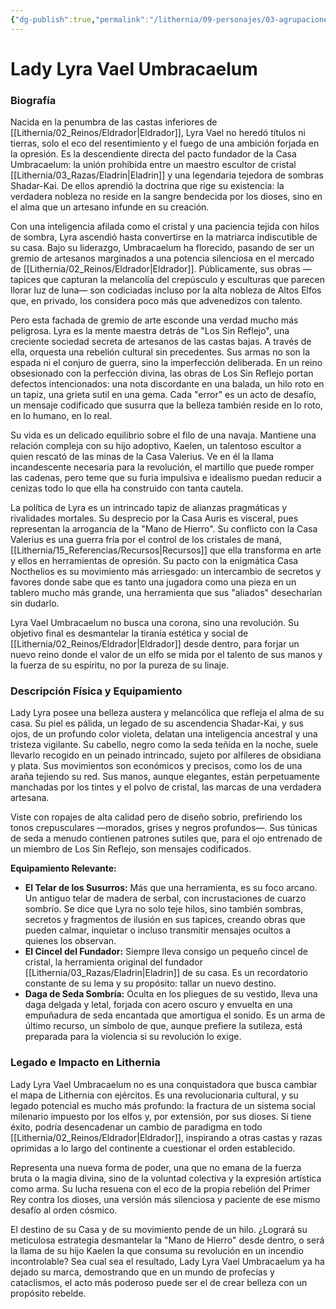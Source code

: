 ```yaml
---
{"dg-publish":true,"permalink":"/lithernia/09-personajes/03-agrupaciones/casa-umbracaelum/lady-lyra-vael-umbracaelum/","tags":["lithernia","personajes","Eldrador","casa Noble","artesano","revolucionario"]}
---
```


# Lady Lyra Vael Umbracaelum

### Biografía

Nacida en la penumbra de las castas inferiores de [[Lithernia/02_Reinos/Eldrador\|Eldrador]], Lyra Vael no heredó títulos ni tierras, solo el eco del resentimiento y el fuego de una ambición forjada en la opresión. Es la descendiente directa del pacto fundador de la Casa Umbracaelum: la unión prohibida entre un maestro escultor de cristal [[Lithernia/03_Razas/Eladrin\|Eladrin]] y una legendaria tejedora de sombras Shadar-Kai. De ellos aprendió la doctrina que rige su existencia: la verdadera nobleza no reside en la sangre bendecida por los dioses, sino en el alma que un artesano infunde en su creación.

Con una inteligencia afilada como el cristal y una paciencia tejida con hilos de sombra, Lyra ascendió hasta convertirse en la matriarca indiscutible de su casa. Bajo su liderazgo, Umbracaelum ha florecido, pasando de ser un gremio de artesanos marginados a una potencia silenciosa en el mercado de [[Lithernia/02_Reinos/Eldrador\|Eldrador]]. Públicamente, sus obras —tapices que capturan la melancolía del crepúsculo y esculturas que parecen llorar luz de luna— son codiciadas incluso por la alta nobleza de Altos Elfos que, en privado, los considera poco más que advenedizos con talento.

Pero esta fachada de gremio de arte esconde una verdad mucho más peligrosa. Lyra es la mente maestra detrás de "Los Sin Reflejo", una creciente sociedad secreta de artesanos de las castas bajas. A través de ella, orquesta una rebelión cultural sin precedentes. Sus armas no son la espada ni el conjuro de guerra, sino la imperfección deliberada. En un reino obsesionado con la perfección divina, las obras de Los Sin Reflejo portan defectos intencionados: una nota discordante en una balada, un hilo roto en un tapiz, una grieta sutil en una gema. Cada "error" es un acto de desafío, un mensaje codificado que susurra que la belleza también reside en lo roto, en lo humano, en lo real.

Su vida es un delicado equilibrio sobre el filo de una navaja. Mantiene una relación compleja con su hijo adoptivo, Kaelen, un talentoso escultor a quien rescató de las minas de la Casa Valerius. Ve en él la llama incandescente necesaria para la revolución, el martillo que puede romper las cadenas, pero teme que su furia impulsiva e idealismo puedan reducir a cenizas todo lo que ella ha construido con tanta cautela.

La política de Lyra es un intrincado tapiz de alianzas pragmáticas y rivalidades mortales. Su desprecio por la Casa Auris es visceral, pues representan la arrogancia de la "Mano de Hierro". Su conflicto con la Casa Valerius es una guerra fría por el control de los cristales de maná, [[Lithernia/15_Referencias/Recursos\|Recursos]] que ella transforma en arte y ellos en herramientas de opresión. Su pacto con la enigmática Casa Nocthelios es su movimiento más arriesgado: un intercambio de secretos y favores donde sabe que es tanto una jugadora como una pieza en un tablero mucho más grande, una herramienta que sus "aliados" desecharían sin dudarlo.

Lyra Vael Umbracaelum no busca una corona, sino una revolución. Su objetivo final es desmantelar la tiranía estética y social de [[Lithernia/02_Reinos/Eldrador\|Eldrador]] desde dentro, para forjar un nuevo reino donde el valor de un elfo se mida por el talento de sus manos y la fuerza de su espíritu, no por la pureza de su linaje.

### Descripción Física y Equipamiento

Lady Lyra posee una belleza austera y melancólica que refleja el alma de su casa. Su piel es pálida, un legado de su ascendencia Shadar-Kai, y sus ojos, de un profundo color violeta, delatan una inteligencia ancestral y una tristeza vigilante. Su cabello, negro como la seda teñida en la noche, suele llevarlo recogido en un peinado intrincado, sujeto por alfileres de obsidiana y plata. Sus movimientos son económicos y precisos, como los de una araña tejiendo su red. Sus manos, aunque elegantes, están perpetuamente manchadas por los tintes y el polvo de cristal, las marcas de una verdadera artesana.

Viste con ropajes de alta calidad pero de diseño sobrio, prefiriendo los tonos crepusculares —morados, grises y negros profundos—. Sus túnicas de seda a menudo contienen patrones sutiles que, para el ojo entrenado de un miembro de Los Sin Reflejo, son mensajes codificados.

**Equipamiento Relevante:**

*   **El Telar de los Susurros:** Más que una herramienta, es su foco arcano. Un antiguo telar de madera de serbal, con incrustaciones de cuarzo sombrío. Se dice que Lyra no solo teje hilos, sino también sombras, secretos y fragmentos de ilusión en sus tapices, creando obras que pueden calmar, inquietar o incluso transmitir mensajes ocultos a quienes los observan.
*   **El Cincel del Fundador:** Siempre lleva consigo un pequeño cincel de cristal, la herramienta original del fundador [[Lithernia/03_Razas/Eladrin\|Eladrin]] de su casa. Es un recordatorio constante de su lema y su propósito: tallar un nuevo destino.
*   **Daga de Seda Sombría:** Oculta en los pliegues de su vestido, lleva una daga delgada y letal, forjada con acero oscuro y envuelta en una empuñadura de seda encantada que amortigua el sonido. Es un arma de último recurso, un símbolo de que, aunque prefiere la sutileza, está preparada para la violencia si su revolución lo exige.

### Legado e Impacto en Lithernia

Lady Lyra Vael Umbracaelum no es una conquistadora que busca cambiar el mapa de Lithernia con ejércitos. Es una revolucionaria cultural, y su legado potencial es mucho más profundo: la fractura de un sistema social milenario impuesto por los elfos y, por extensión, por sus dioses. Si tiene éxito, podría desencadenar un cambio de paradigma en todo [[Lithernia/02_Reinos/Eldrador\|Eldrador]], inspirando a otras castas y razas oprimidas a lo largo del continente a cuestionar el orden establecido.

Representa una nueva forma de poder, una que no emana de la fuerza bruta o la magia divina, sino de la voluntad colectiva y la expresión artística como arma. Su lucha resuena con el eco de la propia rebelión del Primer Rey contra los dioses, una versión más silenciosa y paciente de ese mismo desafío al orden cósmico.

El destino de su Casa y de su movimiento pende de un hilo. ¿Logrará su meticulosa estrategia desmantelar la "Mano de Hierro" desde dentro, o será la llama de su hijo Kaelen la que consuma su revolución en un incendio incontrolable? Sea cual sea el resultado, Lady Lyra Vael Umbracaelum ya ha dejado su marca, demostrando que en un mundo de profecías y cataclismos, el acto más poderoso puede ser el de crear belleza con un propósito rebelde.
